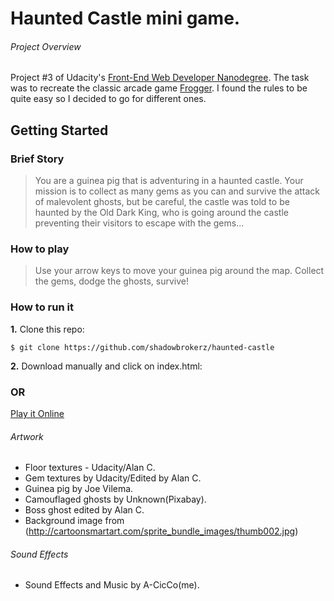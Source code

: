 # Haunted Castle mini game.

###### Project Overview

Project #3 of Udacity's [Front-End Web Developer Nanodegree](https://www.udacity.com/course/front-end-web-developer-nanodegree--nd001). The task was to recreate the classic arcade game [Frogger](https://en.wikipedia.org/wiki/Frogger). I found the rules to be quite easy so I decided to go for different ones.

## Getting Started
### Brief Story
>You are a guinea pig that is adventuring in a haunted castle.
Your mission is to collect as many gems as you can and survive the attack of malevolent ghosts, but be careful, the castle was told to be haunted by the Old Dark King, who is going around the castle preventing their visitors to escape with the gems...
### How to play
>Use your arrow keys to move your guinea pig around the map.
Collect the gems, dodge the ghosts, survive!

### How to run it

**1.** Clone this repo:

```
$ git clone https://github.com/shadowbrokerz/haunted-castle
```

**2.** Download manually and click on index.html:

  ### OR 
  [Play it Online](https://acicco.github.io/haunted-castle)

  ###### Artwork
- Floor textures - Udacity/Alan C.
- Gem textures by Udacity/Edited by Alan C.
- Guinea pig by Joe Vilema.
- Camouflaged ghosts by Unknown(Pixabay).
- Boss ghost edited by Alan C.
- Background image from (http://cartoonsmartart.com/sprite_bundle_images/thumb002.jpg)
###### Sound Effects
- Sound Effects and Music by A-CicCo(me).

